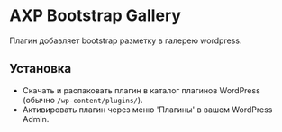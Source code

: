 # AXP Bootstrap Gallery
Плагин добавляет bootstrap разметку в галерею wordpress.

## Установка
* Скачать и распаковать плагин в каталог плагинов WordPress (обычно `/wp-content/plugins/`).
* Активировать плагин через меню 'Плагины' в вашем WordPress Admin.